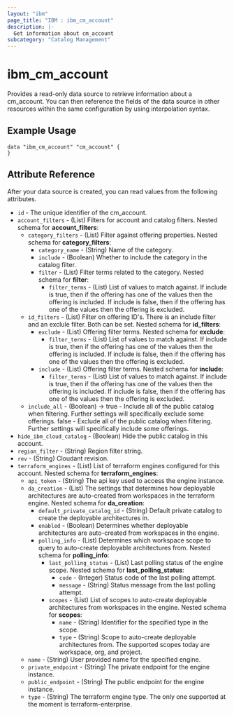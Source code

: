 ```yaml
---
layout: "ibm"
page_title: "IBM : ibm_cm_account"
description: |-
  Get information about cm_account
subcategory: "Catalog Management"
---
```


# ibm_cm_account

Provides a read-only data source to retrieve information about a cm_account. You can then reference the fields of the data source in other resources within the same configuration by using interpolation syntax.

## Example Usage

```hcl
data "ibm_cm_account" "cm_account" {
}
```


## Attribute Reference

After your data source is created, you can read values from the following attributes.

* `id` - The unique identifier of the cm_account.
* `account_filters` - (List) Filters for account and catalog filters.
Nested schema for **account_filters**:
	* `category_filters` - (List) Filter against offering properties.
	Nested schema for **category_filters**:
    	* `category_name` - (String) Name of the category.
    	* `include` -  (Boolean) Whether to include the category in the catalog filter.
    	* `filter` - (List) Filter terms related to the category.
		Nested schema for **filter**:
			* `filter_terms` - (List) List of values to match against. If include is true, then if the offering has one of the values then the offering is included. If include is false, then if the offering has one of the values then the offering is excluded.
	* `id_filters` - (List) Filter on offering ID's. There is an include filter and an exclule filter. Both can be set.
	Nested schema for **id_filters**:
		* `exclude` - (List) Offering filter terms.
		Nested schema for **exclude**:
			* `filter_terms` - (List) List of values to match against. If include is true, then if the offering has one of the values then the offering is included. If include is false, then if the offering has one of the values then the offering is excluded.
		* `include` - (List) Offering filter terms.
		Nested schema for **include**:
			* `filter_terms` - (List) List of values to match against. If include is true, then if the offering has one of the values then the offering is included. If include is false, then if the offering has one of the values then the offering is excluded.
	* `include_all` - (Boolean) -> true - Include all of the public catalog when filtering. Further settings will specifically exclude some offerings. false - Exclude all of the public catalog when filtering. Further settings will specifically include some offerings.
* `hide_ibm_cloud_catalog` - (Boolean) Hide the public catalog in this account.
* `region_filter` - (String) Region filter string.
* `rev` - (String) Cloudant revision.
* `terraform_engines` - (List) List of terraform engines configured for this account.
Nested schema for **terraform_engines**:
	* `api_token` - (String) The api key used to access the engine instance.
	* `da_creation` - (List) The settings that determines how deployable architectures are auto-created from workspaces in the terraform engine.
	Nested schema for **da_creation**:
		* `default_private_catalog_id` - (String) Default private catalog to create the deployable architectures in.
		* `enabled` - (Boolean) Determines whether deployable architectures are auto-created from workspaces in the engine.
		* `polling_info` - (List) Determines which workspace scope to query to auto-create deployable architectures from.
		Nested schema for **polling_info**:
			* `last_polling_status` - (List) Last polling status of the engine scope.
			Nested schema for **last_polling_status**:
				* `code` - (Integer) Status code of the last polling attempt.
				* `message` - (String) Status message from the last polling attempt.
			* `scopes` - (List) List of scopes to auto-create deployable architectures from workspaces in the engine.
			Nested schema for **scopes**:
				* `name` - (String) Identifier for the specified type in the scope.
				* `type` - (String) Scope to auto-create deployable architectures from. The supported scopes today are workspace, org, and project.
	* `name` - (String) User provided name for the specified engine.
	* `private_endpoint` - (String) The private endpoint for the engine instance.
	* `public_endpoint` - (String) The public endpoint for the engine instance.
	* `type` - (String) The terraform engine type. The only one supported at the moment is terraform-enterprise.

